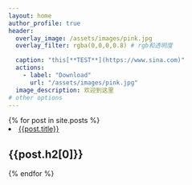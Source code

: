 ```yaml
---
layout: home
author_profile: true
header:
  overlay_image: /assets/images/pink.jpg
  overlay_filter: rgba(0,0,0,0.8) # rgb和透明度

  caption: "this[**TEST**](https://www.sina.com)"
  actions:
    - label: "Download"
      url: "/assets/images/pink.jpg"
  image_description: 欢迎到这里
# other options
---
```


<!-- # osks -->
<!-- ## 统计学

[ave](https://github.com/infinite-knowledge/infinite-knowledge.github.io/blob/master/_posts/%E5%B9%B3%E5%9D%87%E6%95%B0.md)

## Linux

## PowerShell

## VBA

## MATLAB

## 其他 -->
<section>
  {% for post in site.posts %}
    <li><a href="{{post.url}}">{{post.title}}</a></li>
    <h2>{{post.h2[0]}}</h2>

  {% endfor %}
</section>





